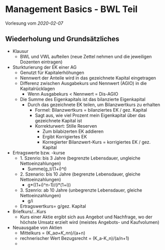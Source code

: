 # Management Basics - BWL Teil

Vorlesung vom *2020-02-07*

## Wiederholung und Grundsätzliches

- Klausur
  - BWL und VWL aufteilen (neue Zettel nehmen und die jeweiligen Dozenten eintragen)
- Sturkturierung der EK einer AG  
  - Genutzt für Kapitalerhöhungen
  - Nennwert der Anteile wird in das gezeichnete Kapital eingetragen
  - Differenz zwischen Ausgabekurs und Nennwert (AGIO) in die Kapitalrücklagen
    - Wenn Ausgabekurs < Nennwert = Dis-AGIO
  - Die Summe des Eigenkapitals ist das bilanzierte Eigenkapital
    - Durch das gezeichnete EK teilen, um Bilanzwertkurs zu erhalten
      - Formel: Bilanzwertkurs = bilanziertes EK / gez. Kapital
      - Sagt aus, wie viel Prozent mein Eigenkapital über das gezeichnete
        Kapital ist
      - Korrekturwert: Stille Reserven
        - Zum bilabizerten EK addieren
        - Ergibt Korrigiertes EK
        - Korregierter Bilanzwert-Kurs = korrigiertes EK / gez. Kapital
- Ertragswerte bzw. -kurse
  - 1\. Szenrio: bis 3 Jahre (begrenzte Lebensdauer, ungleiche Nettoeinzahlungen)
    - Summe(g_t/(1+i)^t)
  - 2\. Szenario: bis 10 Jahre (begrenzte Lebensdauer, gleiche Nettoeinzahlungen)
    - g*((1+i)^n-1)/(i*(1+i))
  - 3\. Szenrio: ab 10 Jahre (unbegrenzte Lebensdauer, gleiche Nettoeinzahlungen)
    - g/i
  - Ertragswertkurs= g/gez. Kapital
- Briefkurs/...Kurs
  - Kurs einer Aktie ergibt sich aus Angebot und Nachfrage, wo der höchste
    Umsatz erzielt wird (meistes Angebots- und Kaufvolumen)
- Neuausgabe von Aktien
  - Mittelkurs = (K_a*a+K_n*n)/(a+n)
  - rechnerischer Wert Bezugsrecht = (K_a-K_n)/(a/n+1)
  - 
